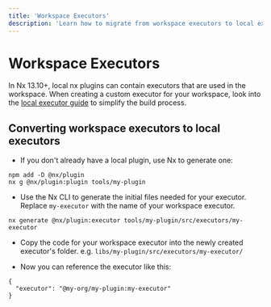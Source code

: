 ```yaml
---
title: 'Workspace Executors'
description: 'Learn how to migrate from workspace executors to local executors in Nx plugins for better build process management.'
---
```


# Workspace Executors

In Nx 13.10+, local nx plugins can contain executors that are used in the workspace. When creating a custom executor for your workspace, look into the [local executor guide](/extending-nx/recipes/local-executors) to simplify the build process.

## Converting workspace executors to local executors

- If you don't already have a local plugin, use Nx to generate one:

```shell
npm add -D @nx/plugin
nx g @nx/plugin:plugin tools/my-plugin
```

- Use the Nx CLI to generate the initial files needed for your executor. Replace `my-executor` with the name of your workspace executor.

```shell
nx generate @nx/plugin:executor tools/my-plugin/src/executors/my-executor
```

- Copy the code for your workspace executor into the newly created executor's folder. e.g. `libs/my-plugin/src/executors/my-executor/`

- Now you can reference the executor like this:

```jsonc
{
  "executor": "@my-org/my-plugin:my-executor"
}
```
